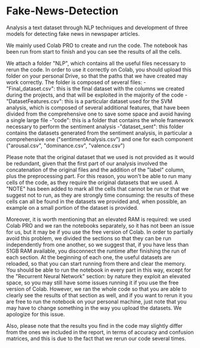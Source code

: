# Fake-News-Detection
Analysis a text dataset through NLP techniques and development of three models for  detecting fake news in newspaper articles.

We mainly used Colab PRO to create and run the code. The notebook has been run from start to finish and you can see the results of all the cells. 

We attach a folder "NLP", which contains all the useful files necessary to rerun the code. In order to use it correctly on Colab, you should upload this folder on your personal Drive, so that the paths that we have created may work correctly.
The folder is composed of several files:
-"Final_dataset.csv": this is the final dataset with the columns we created during the projects, and that will be exploited in the majority of the code
-"DatasetFeatures.csv": this is a particular dataset used for the SVM analysis, which is composed of several additional features, that have been divided from the comprehensive one to save some space and avoid having a single large file
-"code": this is a folder that contains the whole framework necessary to perform the sentiment analysis
-"dataset_sent": this folder contains the datasets generated from the sentiment analysis, in particular a comprehensive one ("sentimentAnalysis.csv") and one for each component ("arousal.csv", "dominance.csv", "valence.csv")

Please note that the original dataset that we used is not provided as it would be redundant, given that the first part of our analysis involved the concatenation of the original files and the addition of the "label" column, plus the preprocessing part. For this reason, you won't be able to run many cells of the code, as they require the original datasets that we used. A "NOTE" has been added to mark all the cells that cannot be run or that we suggest not to run, as they are strongly time consuming: the results of these cells can all be found in the datasets we provided and, when possible, an example on a small portion of the dataset is provided. 

Moreover, it is worth mentioning that an elevated RAM is required: we used Colab PRO and we ran the notebooks separately, so it has not been an issue for us, but it may be if you use the free version of Colab. In order to partially avoid this problem, we divided the sections so that they can be run independently from one another, so we suggest that, if you have less than 51GB RAM available, you disconnect the runtime after finishing the run of each section. At the beginning of each one, the useful datasets are reloaded, so that you can start running from there and clear the memory. 
You should be able to run the notebook in every part in this way, except for the "Recurrent Neural Network" section: by nature they exploit an elevated space, so you may still have some issues running it if you use the free version of Colab. However, we ran the whole code so that you are able to clearly see the results of that section as well, and if you want to rerun it you are free to run the notebook on your personal machine, just note that you may have to change something in the way you upload the datasets. We apologize for this issue. 

Also, please note that the results you find in the code may slightly differ from the ones we included in the report, in terms of accuracy and confusion matrices, and this is due to the fact that we rerun our code several times.  
